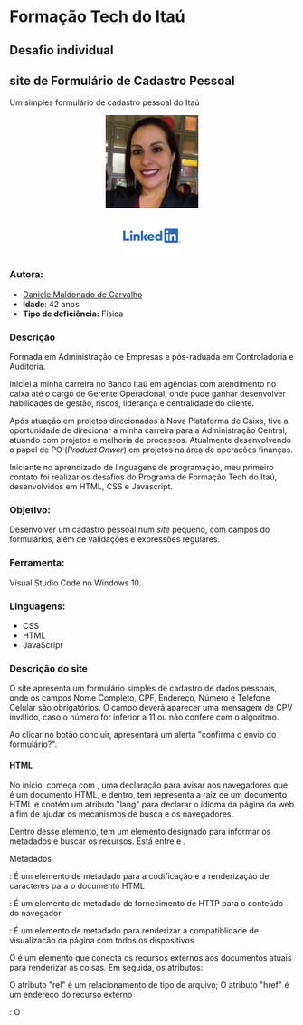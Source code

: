 # Formação Tech do Itaú
## Desafio individual
## site de Formulário de Cadastro Pessoal

Um simples formulário de cadastro pessoal do Itaú

<p style="text-align: center">
 <img alt="Foto de Daniele Maldonado" src="assets/images/me.png" height="164px" />
</p>

<p style="text-align: center">
 <a href="https://linkedin.com/in/daniele-maldonado-373660186">
  <img alt="Linkedin" src="assets/images/linkedin.png" height="64px" />
 </a>
</p>

### Autora:

- [Daniele Maldonado de Carvalho](https://linkedin.com/in/daniele-maldonado-373660186)
- **Idade**: 42 anos
- **Tipo de deficiência:** Física

### Descrição

Formada em Administração de Empresas e pós-raduada em Controladoria e Auditoria. 

Iniciei a minha carreira no Banco Itaú em agências com atendimento no caixa até o cargo de Gerente Operacional, onde pude ganhar desenvolver habilidades de gestão, riscos, liderança e centralidade do cliente.

Após atuação em projetos direcionados à Nova Plataforma de Caixa, tive a oportunidade de direcionar a minha carreira para a Administração Central, atuando com projetos e melhoria de processos. Atualmente desenvolvendo o papel de PO (*Product Onwer*) em projetos na área de operações finanças.

Iniciante no aprendizado de linguagens de programação, meu primeiro contato foi realizar os desafios do Programa de Formação Tech do Itaú, desenvolvidos em HTML, CSS e Javascript.  

### Objetivo:

Desenvolver um cadastro pessoal num *site* pequeno, com campos do formulários, além de validações e expressões regulares.

### Ferramenta:

Visual Studio Code no Windows 10.

### Linguagens: 

- CSS
- HTML
- JavaScript

### Descrição do site

O site apresenta um formulário simples de cadastro de dados pessoais, onde os campos Nome Completo, CPF, Endereço, Número e Telefone Celular são obrigatórios. O campo deverá aparecer uma mensagem de CPV inválido, caso o número for inferior a 11 ou não confere com o algoritmo.

Ao clicar no botão concluir, apresentará um alerta "confirma o envio do formulário?".

#### HTML

No ínício, começa com <!DOCTYPE HTML>, uma declaração para avisar aos navegadores que é um documento HTML, e dentro, tem <html> representa a raiz de um documento HTML e contém um atributo "lang" para declarar o idioma da página da web a fim de ajudar os mecanismos de busca e os navegadores.

Dentro desse elemento, tem um elemento <head> designado para informar os metadados e buscar os recursos. Está entre <html> e <body>.

Metadados

<meta charset="UTF-8">: É um elemento de metadado para a codificação e a renderização de caracteres para o documento HTML

<meta http-equiv="X-UA-Compatible" content="IE=edge">: É um elemento de metadado de fornecimento de HTTP para o conteúdo do navegador

<meta name="viewport" content="width=device-width, initial-scale=1.0">: É um elemento de metadado para renderizar a compatiblidade de visualizacão da página com todos os dispositivos

O <link> é um elemento que conecta os recursos externos aos documentos atuais para renderizar as coisas. Em seguida, os atributos:

O atributo "rel" é um relacionamento de tipo de arquivo;
O atributo "href" é um endereço do recurso externo

<title>Cadastro Pessoal - Projeto Itaú </title>: O <title> é um elemento que renderiza o título para a aba do navegador

Corpo

O elemento <body> renderiza todo o corpo de um documento.

No corpo, vocês encontram os elementos, que são divisões ou uma seções num documento HTML. O atributo "class" é um nome de classe para um elemento para pegar os seletores de um arquivo CSS.
Além disso, numa divisão, temos:

<h1> é um cabeçalho de primeiro grau.
<p> é uma definição de parágrafos.

Formulário

O <form> é um elemento de criação de formulário usado para onde o usuário possa preencher os campos. Nele, tem um atributo "onsumbit" é um evento de submissão em JavaScript que executa a função. Dentro do formulário, definimos as classes grupo-de-caixa para agrupar o rótulo e o campo para uma mesma linha e expandir a largura do campo até à largura da classe "descricao".

Nele, temos:

-Rótulos
O <label> é um elemento que rotula a informação.

-Campos de entrada
O <input> é um elemento de campo de entrada para o usuário escrever o valor e preenchê-lo.
O atributo "id" é uma vinculação do campo ao rótulo.
O atributo "required" significa que o campo não pode ser vazio.
O atributo "maxlength" define o limite de caracteres.
O atributo "placeholder" é um valor da dica ou do exemplo.
O atributo "pattern" é um método de expressão regular.

Fim
O comando <button type="submit" class="botao" onclick="enviar()">Concluir</button> é um botão de submissão com um valor para renderizar

Temos um script interno que é um elemento para executar JavaScript interno:

<script type="text/javascript" src="assets/js/script.js"></script>

#### Javascript

Executamos uma primeira função (function) chamada validacao(), que foi executada ao clicar o botão "Concluir" em HTML. Dentro de uma função, usamos getElementById para pegar o valor por meio de um identificador do campo de entrada. Então ao obter o valor, analisamos dois casos:

A primeira validação realizada é checar se o número digitado é menor que 11.
Na sequência verificamos se o número do CPF está válido. Se checarmos se é valido, já é valido sem avisar, senão avisamos que é inválido e necessita preencher novamente.

#### CSS

Iniciamos com o seletor *, *::before e *::after que captura inteiramente o site para definir a propriedade box-sizing com um valor border-box, para que preenchimento e borda estejam incluídos na largura e altura de todo o site.

Definimos a cor azul para o corpo inteiro, e a cor cinza escura para todo o texto. 

Em seguida, definimos a fonte para body, button, input, select e textarea.

Também definimos o visual do quadro do formulário, com cor de fundo, alinhamento, tamanho, espaçamento e borda. Já para o id container, definimos a direção e as margens.

Para input e select, foram definidos as cores e tamanhos. Para ajustá-los na mesma linha, utilizamos as classes .linha e .campo. Já o .botao realizamos as definições do botão "Concluir", como a cor e alinhamento.


### Referências

- [Expressão regular de telefone celular e fixo](https://gist.github.com/reggiegutter/5516382): Uma expressão regular completa de ambos os telefones celulares e fixo. 
- [Expressão regular de CPF/CNPJ](https://pt.stackoverflow.com/questions/133691/formatar-campo-cpf-ou-cnpj-usando-regex): Uma expressão regular completa e válida de ambos CPF e CNPJ.

### Licença

Sob a licença MIT. 

